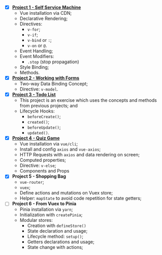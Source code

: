 - [x] [**Project 1 - Self Service Machine**](https://github.com/sucodelarangela/vuejs3-udemy/tree/main/Project%201%20-%20Self%20Service%20Machine)
  - Vue installation via CDN;
  - Declarative Rendering;
  - Directives:
    - `v-for`;
    - `v-if`;
    - `v-bind` or `:`;
    - `v-on` or `@`.
  - Event Handling;
  - Event Modifiers:
    - `.stop` (stop propagation)
  - Style Binding;
  - Methods.
- [x] [**Project 2 - Working with Forms**](https://github.com/sucodelarangela/vuejs3-udemy/tree/main/Project%202%20-%20Working%20With%20Forms)
  - Two-way Data Binding Concept;
  - Directive: `v-model`.
- [x] [**Project 3 - Todo List**](https://github.com/sucodelarangela/vuejs3-udemy/tree/main/Project%203%20-%20Todo%20List)
  - This project is an exercise which uses the concepts and methods from previous projects; and
  - Lifecycle Hooks:
    - `beforeCreate()`;
    - `created()`;
    - `beforeUpdate()`;
    - `updated()`.
- [x] [**Project 4 - Quiz Game**](https://github.com/sucodelarangela/vuejs3-practices/tree/main/project4-quiz-game)
  - Vue installation via `vue/cli`;
  - Install and config `axios` and `vue-axios`;
  - HTTP Requests with `axios` and data rendering on screen;
  - Computed properties;
  - Directive: `v-else`;
  - Components and Props
- [x] **Project 5 - Shopping Bag**
  - `vue-router`;
  - `vuex`;
  - Define actions and mutations on Vuex store;
  - Helper: `mapState` to avoid code repetition for state getters;
- [ ] **Project 6 - From Vuex to Pinia**
  - Pinia installation via `yarn`;
  - Initialization with `createPinia`;
  - Modular stores:
    - Creation with `defineStore()`
    - State declaration and usage;
    - Lifecycle method: `setup()`;
    - Getters declarations and usage;
    - State change with actions;
